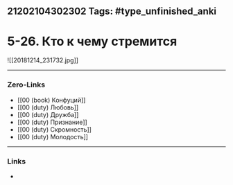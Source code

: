 21202104302302
Tags: #type_unfinished_anki 
---
# 5-26. Кто к чему стремится

![[20181214_231732.jpg]]

---
### Zero-Links
- [[00 (book) Конфуций]]
- [[00 (duty) Любовь]]
- [[00 (duty) Дружба]]
- [[00 (duty) Признание]]
- [[00 (duty) Скромность]]
- [[00 (duty) Молодость]]
---
### Links
-